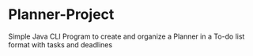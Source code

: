 # Planner-Project
Simple Java CLI Program to create and organize a Planner in a To-do list format with tasks and deadlines
